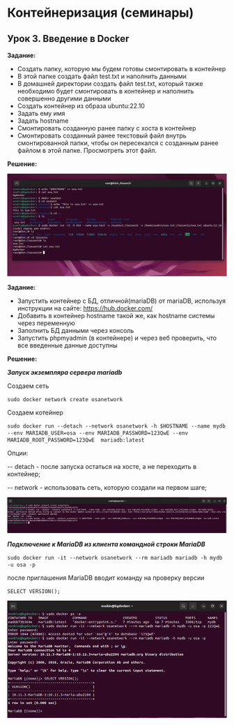 # **Контейнеризация (семинары)**
## Урок 3. Введение в Docker
**Задание:** 
- Создать папку, которую мы будем готовы смонтировать в контейнер
- В этой папке создать файл test.txt и наполнить данными
- В домашней директории создать файл test.txt, который также необходимо будет смонтировать в контейнер и наполнить совершенно другими данными
- Создать контейнер из образа ubuntu:22.10
- Задать ему имя
- Задать hostname
- Смонтировать созданную ранее папку с хоста в контейнер
- Смонтировать созданный ранее текстовый файл внутрь смонтированной папки, чтобы он пересекался с созданным ранее файлом в этой папке. Просмотреть этот файл.

**Решение:** 

![](images/pic1.png)


**Задание:** 
- Запустить контейнер с БД, отличной(mariaDB) от mariaDB, используя инструкции на сайте: https://hub.docker.com/ 
- Добавить в контейнер hostname такой же, как hostname системы через переменную
- Заполнить БД данными через консоль 
- Запустить phpmyadmin (в контейнере) и через веб проверить, что все введенные данные доступны


**Решение:** 

***Запуск экземпляра сервера mariadb***


Создаем сеть
```
sudo docker network create osanetwork
```
Создаем котейнер 
```
sudo docker run --detach --network osanetwork -h $HOSTNAME --name mydb --env MARIADB_USER=osa --env MARIADB_PASSWORD=123QwE --env MARIADB_ROOT_PASSWORD=123QwE  mariadb:latest
```
Опции:

-- detach - после запуска остаться на хосте, а не переходить в контейнер;

-- network - использовать сеть, которую создали на первом шаге;

![](images/pic2.png)

***Подключение к MariaDB из клиента командной строки MariaDB***
```
sudo docker run -it --network osanetwork --rm mariadb mariadb -h mydb -u osa -p
```
после приглашения MariaDB вводит команду на проверку версии

```
SELECT VERSION();
```
![](images/pic3.png)

